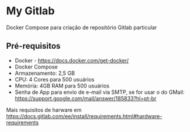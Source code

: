# My Gitlab
Docker Compose para criação de repositório Gitlab particular

## Pré-requisitos
* Docker - https://docs.docker.com/get-docker/
* Docker Compose
* Armazenamento: 2,5 GB
* CPU: 4 Cores para 500 usuários
* Memória: 4GB RAM para 500 usuários
* Senha de App para envio de e-mail via SMTP, se for usar o do GMail: https://support.google.com/mail/answer/185833?hl=pt-br

Mais requisitos de harware em https://docs.gitlab.com/ee/install/requirements.html#hardware-requirements
